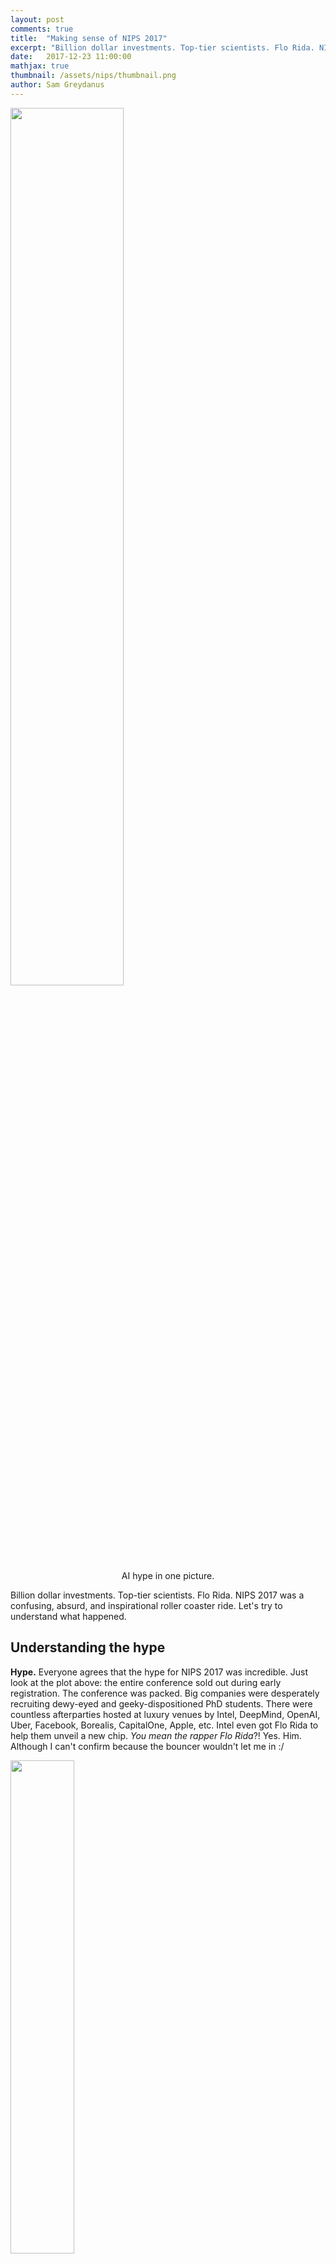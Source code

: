 ```yaml
---
layout: post
comments: true
title:  "Making sense of NIPS 2017"
excerpt: "Billion dollar investments. Top-tier scientists. Flo Rida. NIPS 2017 was a confusing, absurd, and inspirational roller coaster ride. Let's try to understand what happened."
date:   2017-12-23 11:00:00
mathjax: true
thumbnail: /assets/nips/thumbnail.png
author: Sam Greydanus
---
```


<div class="imgcap">
	<img src="/assets/nips/nips-registrations.png" width="60%">
	<div class="thecap" style="text-align:center">AI hype in one picture.</div>
</div>

Billion dollar investments. Top-tier scientists. Flo Rida. NIPS 2017 was a confusing, absurd, and inspirational roller coaster ride. Let's try to understand what happened.

## Understanding the hype

**Hype.** Everyone agrees that the hype for NIPS 2017 was incredible. Just look at the plot above: the entire conference sold out during early registration. The conference was packed. Big companies were desperately recruiting dewy-eyed and geeky-dispositioned PhD students. There were countless afterparties hosted at luxury venues by Intel, DeepMind, OpenAI, Uber, Facebook, Borealis, CapitalOne, Apple, etc. Intel even got Flo Rida to help them unveil a new chip. _You mean the rapper Flo Rida_?! Yes. Him. Although I can't confirm because the bouncer wouldn't let me in :/

<div class="imgcap">
	<img src="/assets/nips/gradient-flo.png" width="45%">
	<div class="thecap" style="text-align:center">He likes Apple Bottom jeans, boots with the fur...and apparently GPUs.</div>
</div>


**Money.** All this sudden hype stems from the fact that large companies are placing big bets on AI. Many of them (Apple, Google, Microsoft, Intel, Uber, Facebook, Amazon) have their own research labs. Scientists at these labs publish papers, attend conferences, and sometimes advise younger researchers, just as they would in academia. The main difference is that their research is generally focused on projects that these companies find useful. I will not want to spend too much time talking about money and AI because [this NYT article does a better job](https://www.nytimes.com/2017/10/22/technology/artificial-intelligence-experts-salaries.html). That said, I'll repost a few of its most interesting statistics:

 1. Fewer than 10,000 people in the world have the skills necessary to tackle serious artificial intelligence research, according to Element AI, an independent lab in Montreal.
 2. Last year, Google DeepMind's "staff costs" were $138 million for 400 employees. That's $345,000 per employee. These salaries are not uncommon in industrial research labs, even for students fresh out of their PhDs.
 3. Top academic talent has moved into the private sector. Examples: Uber hired 40 people from Carnegie Mellon’s groundbreaking AI program in 2015 to work on its self-driving-car project. Four of the best-known academic AI researchers have left or taken leave from their professorships at Stanford.

<div class="imgcap">
	<img src="/assets/nips/m-and-a.jpg" width="40%">
	<div class="thecap" style="text-align:center">Taken from <a href="https://www.economist.com/news/business/21732125-tech-giants-are-investing-billions-transformative-technology-google-leads-race">the Economist</a>.</div>
</div>

**Impact on research.** In years past, [one of my advisors](https://scholar.google.com/citations?user=09kJn28AAAAJ) explained, NIPS was a mellow conference. It was generally aimed at professors and their graduate students. Doing a quick scan over the NIPS 2017 accepted papers, I found that the organization with the most affiliated authors was Google/DeepMind/Brain (210), followed by Carnegie Mellon (108), MIT (93), Stanford (81), Berkeley (81), and Microsoft (70)[^fn1]. So the majority of NIPS attendees are still academic, but industry participation (read: Google) is growing.

<div class="imgcap">
	<img src="/assets/nips/avg_attendee.jpg" width="50%">
	<div class="thecap" style="text-align:center">Taken from <a href="https://twitter.com/MLpuppy">@MLpuppy</a>.</div>
</div>

But which researchers are setting trends in the field, and which ones are making relatively small contributions? A quick review of the conference schedule shows that five of the seven invited speakers and 10 of the 19 symposium organizers had industry affiliations. This means that industry-funded researchers "set the curve" at NIPS.

Why can't more research be done in academia, where the interests of the community are better served, rather than the interests of a few dopey CEOs? _"But they had free fidget spinners..."_ -- all the PhD students.

## Big ideas and trends

After day one, I did my best to look _beyond_ the hype and find examples of people doing good science. My initial pessimism ("Is NIPS just a recruiting event?") faded and I discovered some interesting themes.

**Are we alchemists?** Researcher Ali Rahimi received a Test of Time award for [his contributions to the field](https://scholar.google.com/scholar?cluster=2545838671944402764&hl=en&as_sdt=0,38&as_vis=1) back in 2007-08. He used his [acceptance speech](https://www.youtube.com/watch?v=ORHFOnaEzPc) as an opportunity to make a strong, controversial claim about the state of machine learning: "it is the new alchemy." Ali's point is that we spend too much of our time trying to improve the performance of AI on various datasets and too little time trying to understand why things go right or wrong.

> "We're building systems that govern healthcare and mediate our civil dialogue. We influence elections. I would like to live in a society whose systems are built on top of verifiable, rigorous, thorough knowledge, and not on alchemy."

<div class="imgcap">
	<img src="/assets/nips/email_ba.png" width="45%">
	<div class="thecap" style="text-align:center">An example of "alchemy" in AI, taken from Ali's NIPS keynote.</div>
</div>

Several hours later, [Yann LeCun](https://en.wikipedia.org/wiki/Yann_LeCun) posted [a strong criticism](https://www.reddit.com/r/MachineLearning/comments/7i1uer/n_yann_lecun_response_to_ali_rahimis_nips_lecture/) of Ali's speech. This debate soon diffused into countless lunchtime and hallway conversations. Whether people sided with Yann or Ali on this, they seemed grateful for a chance to discuss the issue. The machine learning community is results-driven and there have been few forums for these debates until now.

**Metalearning.** Pieter Abbeel and friends are pushing metalearning. Since he is one of the world's most respected researchers, this was a huge theme at NIPS. The idea of metalearning is to teach a computer _how to learn_. Instead of teaching a computer how to solve a maze, you would teach a computer to _teach itself_ how to solve a maze. Yes, this is more complicated. The idea is that by "learning to learn," you get AIs that generalize to new situations effectively.

<div class="imgcap">
	<center>
		<iframe width="560" height="315" src="https://www.youtube.com/embed/cLpSBtlbdyY?rel=0&amp;controls=0&amp;showinfo=0" frameborder="0" gesture="media" allow="encrypted-media" allowfullscreen>
		</iframe>
		<div class="thecap" style="text-align:center">Metalearning for efficient maze navigation.</div>
	</center>
</div>

I think everyone agrees that metalearning is desirable. The real question is how to make it work. Even Pieter was unclear on this point, although he presented a wealth of recent ideas. I especially liked his paper presenting an agent that could explore a maze until it found a target. When dropped back into the maze, the agent used its past experience to navigate quickly to the target.

**Deep reinforcement learning (Deep RL).** The young and ambitious field of deep reinforcement learning continues to deliver great results. Earlier this year, Google DeepMind published a fourth Nature paper. The team described how to teach an algorithm, which they call AlphaGo Zero, to [play Go at superhuman level](https://deepmind.com/blog/alphago-zero-learning-scratch/), starting from zero human knowledge. During NIPS they released an updated version which plays Go, Shogui, and Chess at a dominant level.

<div class="imgcap">
	<img src="/assets/nips/alphago-zero.gif" width="55%">
	<div class="thecap" style="text-align:center">AlphaGo Zero rediscovering 3000 years of Go strategy.</div>
</div>

The problem with deep RL is that it still learns far too slowly. For example, it can outperform humans at most Atari games...but whereas a human needs a few minutes to learn the game, the computer needs to play for hundreds of hours (see [slide 15](https://www.dropbox.com/s/fdw7q8mx3x4wr0c/2017_12_xx_NIPS-keynote-final.pdf?dl=0)). Talks, posters, and presentations tended to focus on how to make deep RL learn tasks of greater complexity, more quickly. Popular ideas included hierarchical RL, metalearning, and various unsupervised auxilliary tasks.

**Interpretability.** There was a big symposium (3000+ people) and two workshops about this. The interpretability issue relates to the fact that we often want to get machine learning systems to explain themselves. Consider applications where human well-being is involved: self-driving cars, medical applications, and financial decisions. In these situations, we want humans to trust the algorithms. The best way to do this is to make the computer explain its decision-making process in the way that humans understand.

Between Ali's keynote, several new government grants aimed at interpretability, and a push among companies to use AI to solve real-world problems, interpretability felt like a central issue this year. I am happy about this because my research -- the reason I attended NIPS -- is centered around interpretability. Here I am giving a talk about it:

<center>
<blockquote class="twitter-tweet" data-lang="en"><p lang="en" dir="ltr">Nice talk by <a href="https://twitter.com/samgreydanus?ref_src=twsrc%5Etfw">@samgreydanus</a> on visualizing and understanding deep RL.  I like the <a href="https://twitter.com/ATLASexperiment?ref_src=twsrc%5Etfw">@ATLASexperiment</a> sticker on his laptop. <a href="https://t.co/YVTGX7M0kc">pic.twitter.com/YVTGX7M0kc</a></p>&mdash; Kyle Cranmer (@KyleCranmer) <a href="https://twitter.com/KyleCranmer/status/939667242358226945?ref_src=twsrc%5Etfw">December 10, 2017</a></blockquote>
<script async src="https://platform.twitter.com/widgets.js" charset="utf-8"></script>
</center>

**Disentangled representations.** The power of deep learning is that it can transform features at the pixel level, such as color and shape, into more complex ones such as "ears", "wheels", or "leaves". Clearly, it's easier to explain what is going on in a picture using the latter. The problem is that these concepts get mixed together like a plate of spagetthi. As Yoshua Bengio said (hungrily), _"If we can take that spaghetti and disentangle it, that would be very nice."_ So we'd like algorithms that discover high-level features like "ears," "wheels," or "leaves" that are _separable_. We'd also like to do this in an _unsupervised_ manner.

I attended a workshop centered around this idea. People whose work and ideas I found interesting included Yoshua Bengio (Montreal), Stefano Soatto (UCLA), Josh Tenenbaum (MIT), and DeepMind's Irina Higgins, Peter Battaglia, David Pfau, and Tejas Kulkarni. This theme was not big at NIPS, but I think it is promising.

## AI and society

I was surprised to find that some of my conversations were not about science at all. They were about the relationship between AI and society. Many of these occurred at the fascinating but sparsely-attended [_Kinds of Intelligence_](http://kindsofintelligence.org/) symposium. This symposium brought together influential thinkers from psychology ([Alison Gopnik](https://en.wikipedia.org/wiki/Alison_Gopnik)), neuroscience ([Gary Marcus](https://en.wikipedia.org/wiki/Gary_Marcus), [Lucia Jacobs](http://psychology.berkeley.edu/people/lucia-f-jacobs)), deep learning ([Demis Hassabis](https://en.wikipedia.org/wiki/Demis_Hassabis), [Zoubin Ghahramani](https://en.wikipedia.org/wiki/Zoubin_Ghahramani)), privacy ([Cynthia Dwork](https://en.wikipedia.org/wiki/Cynthia_Dwork)), and public policy ([David Runciman](https://en.wikipedia.org/wiki/David_Runciman)).

<div class="imgcap">
	<img src="/assets/nips/ai-4-good.jpg" width="60%">
</div>

**People and perspectives.** The _Kinds of Intelligence_ symposium made me think critically about the ways AI will affect society. I ended up having some fascinating conversations on the topic. Here is a brief list of the most striking people and perspectives:

1. <span style="color:red"><u>Taras (grad student at KTH)</u></span> is worried about AI making the poor poorer and the rich richer. Based on how corporate NIPS 2017 was, I think this is valid. Far too much of current AI research is aimed at finding better ways to sell things.

2. <span style="color:green"><u>Kyle Cranmer (NYU)</u></span> is leading the effort to [bring AI to the natural sciences](https://dl4physicalsciences.github.io/). Applications include particle track reconstruction (particle physics), tracking supermassive black hole emissions (astronomy), analysis of LIGO data (gravity waves), and solving the many-body problem (quantum mechanics). These are examples of basic research which can help society as a whole rather than a single company.

3. <span style="color:red"><u>Rich Caruana (Microsoft Research)</u></span> is trying to prevent bias in new AI systems. An example of this bias is the COMPAS system, which [was more likely to recommend white inmates for parole than black ones](https://www.propublica.org/article/machine-bias-risk-assessments-in-criminal-sentencing). We can't let this happen in the future.

4. <span style="color:green"><u>Sam Greydanus (Me! Working for the DARPA Explainable AI Project)</u></span> has decided that if we are going to introduce AI to society, we need to be able to explain its decisions. He introduced [a new way of doing this](https://greydanus.github.io/2017/11/01/visualize-atari/) and showed how it can catch AIs that are "cheating" at certain tasks.

5. <span style="color:red"><u>Dhruv Batra (Facebook AI Research)</u></span> is concerned about misreporting of AI in the media. A [series of fake news articles](https://www.snopes.com/facebook-ai-developed-own-language/) about his work recently caused massive -- and totally unfounded -- hysteria. 
6. <span style="color:red"><u>Alonso (my Uber driver)</u></span> was mostly concerned that, _"Robots are gonna take over the world!"_ He should talk to Dhruv.

7. <span style="color:green"><u>Nenad (DeepMind Health)</u></span> pointed to ways AI will improve health care. [Examples](https://www.nvidia.com/object/deep-learning-in-medicine.html) include personalized medicine, better diagnostic tools, and accelerated drug discovery.

8. <span style="color:green"><u>Ishmael (a gorilla in a book I'm reading)</u></span> [would probably say](https://en.wikipedia.org/wiki/Ishmael_(novel)), _"Humans have GOT to stop worrying about themselves and start thinking about how their actions affect the rest of the planet. How will AI help or hurt the environment?"_

9. <span style="color:red"><u>Peter Battaglia (DeepMind)</u></span> was concerned about how AI will reduce privacy. Corporations and governments already own a massive amount of our personal information but they don't have the means to piece it together into a comprehensive story. AI will change that.

10. <span style="color:black"><u>David Runciman (Cambridge)</u></span> is interested in the relationship between AI and Artificial Agents (AAs). These AAs are institutions such as states, corporations, or markets. They wield a great deal of influence over our world but have motives and priorities that are different from those of humans. How will AI and AA interact?!

11. <span style="color:green"><u>Jonnie Penn (AI historian at Cambridge)</u></span> reminded me that AI will solve some problems and create new ones. What's cool is that _we_ get to determine how the story unfolds. This is a big responsibility for us researchers. It means taking the time to _communicate_ our work in a way the public can understand. It means _thinking carefully_ about [how our work is changing society](https://www.ibm.com/blogs/insights-on-business/ibmix/building-brain-trust-good-ai/)...and whether we are proud of these changes.

**What can we do?** Jonnie and I are organizing an informal group, _AI for Good_, aimed at addressing these issues. If you want to join the conversation, <a href="/files/email.txt">email me</a> and I will send you an application. If you are a US citizen, you should also email your congress(wo)men. <a href="/files/letter-to-rep.txt">I did it</a> and it only took five minutes.

[^fn1]: Note that some authors are featured on more than one paper and thus are counted more than once